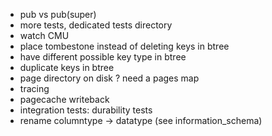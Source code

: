 - pub vs pub(super)
- more tests, dedicated tests directory
- watch CMU
- place tombestone instead of deleting keys in btree
- have different possible key type in btree
- duplicate keys in btree
- page directory on disk ? need a pages map
- tracing
- pagecache writeback
- integration tests: durability tests
- rename columntype -> datatype (see information_schema)
